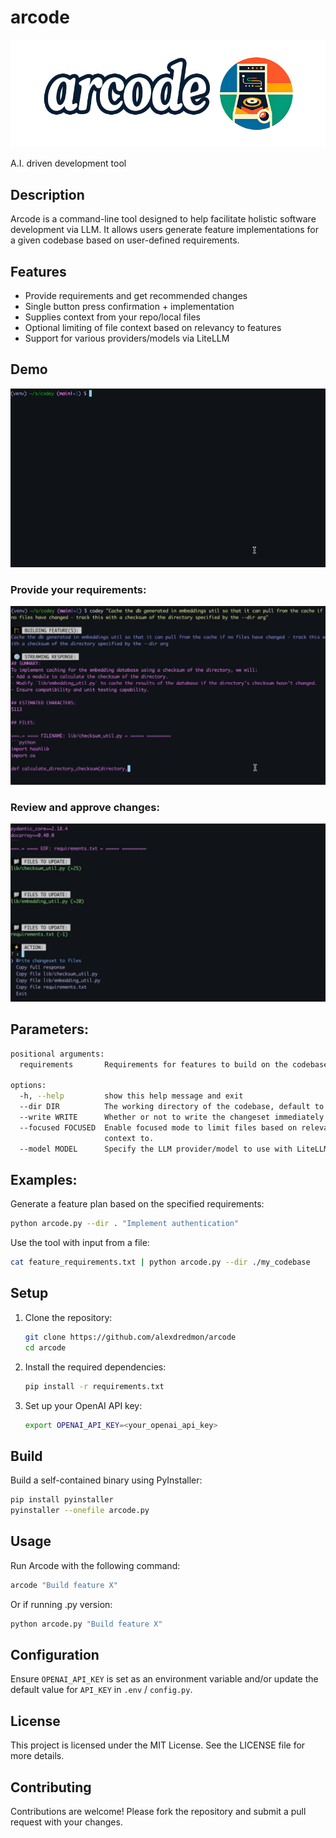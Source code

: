 # arcode
![arcode logo](logo.png)

A.I. driven development tool

## Description

Arcode is a command-line tool designed to help facilitate holistic software development via LLM. It allows users generate feature implementations for a given codebase based on user-defined requirements.

## Features

- Provide requirements and get recommended changes
- Single button press confirmation + implementation
- Supplies context from your repo/local files
- Optional limiting of file context based on relevancy to features
- Support for various providers/models via LiteLLM

## Demo
![Demo Animation](media/demo.gif)

### Provide your requirements:
![Demo 1](media/demo1.jpg)

### Review and approve changes:
![Demo 2](media/demo2.jpg)

## Parameters:
```bash
positional arguments:
  requirements       Requirements for features to build on the codebase.

options:
  -h, --help         show this help message and exit
  --dir DIR          The working directory of the codebase, default to current directory.
  --write WRITE      Whether or not to write the changeset immediately. If piping input to arcode, this defaults to true.
  --focused FOCUSED  Enable focused mode to limit files based on relevancy using embeddings - accepts an integer containing number of files to limit
                     context to.
  --model MODEL      Specify the LLM provider/model to use with LiteLLM, default to openai/gpt-4o.
````

## Examples:
Generate a feature plan based on the specified requirements:
```bash
python arcode.py --dir . "Implement authentication"
````

Use the tool with input from a file:
```bash
cat feature_requirements.txt | python arcode.py --dir ./my_codebase
````

## Setup

1. Clone the repository:
    ```bash
    git clone https://github.com/alexdredmon/arcode
    cd arcode
    ```

2. Install the required dependencies:
    ```bash
    pip install -r requirements.txt
    ```

3. Set up your OpenAI API key:
    ```bash
    export OPENAI_API_KEY=<your_openai_api_key>
    ```

## Build

Build a self-contained binary using PyInstaller:
```bash
pip install pyinstaller
pyinstaller --onefile arcode.py
```

## Usage

Run Arcode with the following command:
```bash
arcode "Build feature X"
```
Or if running .py version:
```bash
python arcode.py "Build feature X"
```

## Configuration
Ensure `OPENAI_API_KEY` is set as an environment variable and/or update the default value for `API_KEY` in `.env` / `config.py`.

## License
This project is licensed under the MIT License. See the LICENSE file for more details.

## Contributing
Contributions are welcome! Please fork the repository and submit a pull request with your changes.

